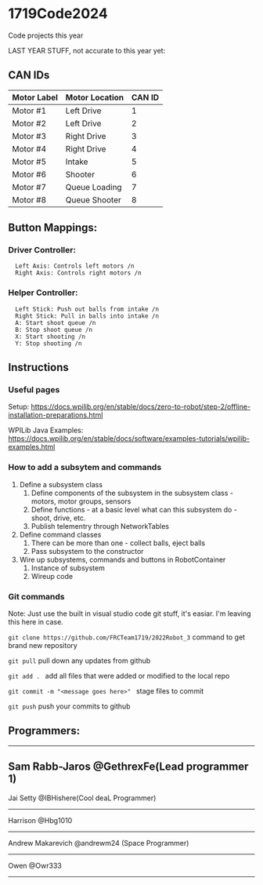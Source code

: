 # 1719Code2024
Code projects this year

LAST YEAR STUFF, not accurate to this year yet:

## CAN IDs

| Motor Label   | Motor Location | CAN ID |
| ------------- | -------------- | ------ |
| Motor #1      | Left Drive     | 1      |
| Motor #2      | Left Drive     | 2      |
| Motor #3      | Right Drive    | 3      |
| Motor #4      | Right Drive    | 4      |
| Motor #5      | Intake         | 5      |
| Motor #6      | Shooter        | 6      |
| Motor #7      | Queue Loading  | 7      |
| Motor #8      | Queue Shooter  | 8      |

## Button Mappings:
### Driver Controller: 
      Left Axis: Controls left motors /n
      Right Axis: Controls right motors /n
### Helper Controller:
      Left Stick: Push out balls from intake /n
      Right Stick: Pull in balls into intake /n
      A: Start shoot queue /n
      B: Stop shoot queue /n
      X: Start shooting /n
      Y: Stop shooting /n


## Instructions

### Useful pages
   Setup: https://docs.wpilib.org/en/stable/docs/zero-to-robot/step-2/offline-installation-preparations.html
   
   WPILib Java Examples: https://docs.wpilib.org/en/stable/docs/software/examples-tutorials/wpilib-examples.html
   

### How to add a subsytem and commands
   1. Define a subsystem class
         1. Define components of the subsystem in the subsystem class - motors, motor groups, sensors
         1. Define functions - at a basic level what can this subsystem do - shoot, drive, etc.
         1. Publish telementry through NetworkTables
   1. Define command classes
         1. There can be more than one - collect balls, eject balls
         2. Pass subsystem to the constructor
   1. Wire up subsystems, commands and buttons in RobotContainer
         1. Instance of subsystem
         2. Wireup code

### Git commands    

Note: Just use the built in visual studio code git stuff, it's easiar. I'm leaving this here in case.

```git clone https://github.com/FRCTeam1719/2022Robot_3``` command to get brand new repository

```git pull``` pull down any updates from github

```git add . ``` add all files that were added or modified to the local repo

```git commit -m "<message goes here>" ``` stage files to commit

```git push``` push your commits to github

## Programmers:

------------------------------------------------------
Sam Rabb-Jaros  @GethrexFe(Lead programmer 1)
-------------------------------------------------------
Jai Setty @IBHishere(Cool deaL Programmer)
_______________________________________________________
Harrison @Hbg1010 
_______________________________________________________
Andrew Makarevich @andrewm24 (Space Programmer)
___________________________________________________
Owen @Owr333
_______________________________________________________



